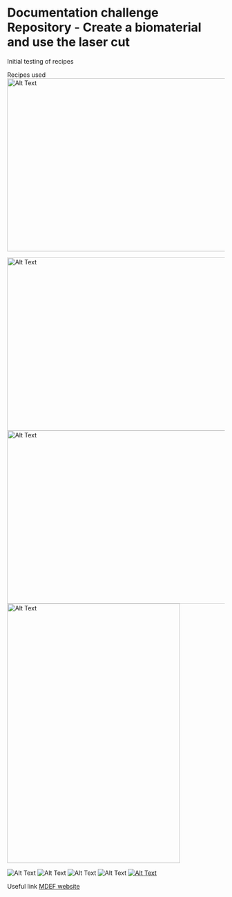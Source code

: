 # Documentation challenge Repository - Create a biomaterial and use the laser cut
Initial testing of recipes


Recipes used
<img src="IMG_1778.jpg" width="600" height="400" alt="Alt Text">



<img src="IMG_1780.jpg" width="600" height="400" alt="Alt Text">
<img src="IMG_1779.jpg" width="600" height="400" alt="Alt Text">
<img src="IMG_1781.jpg" width="400" height="600" alt="Alt Text">

![Alt Text](IMG_1823.jpg)
![Alt Text](IMG_1820.jpg)
![Alt Text](IMG_1788.jpg)
![Alt Text](IMG_1784.jpg)
[![Alt Text](Screenshot1.jpg)](https://youtu.be/Jzrix7-FOi0)



Useful link 
[MDEF website](https://mdef.fablabbcn.org/2023-24/year-1/t2/digital-prototyping-for-design/)
